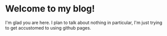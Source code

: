 # Welcome to my blog!

I'm glad you are here. I plan to talk about nothing in particular, I'm just trying to get accustomed to using github pages.
